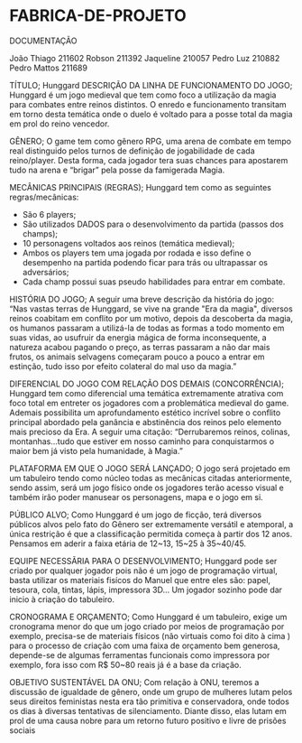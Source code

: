 # FABRICA-DE-PROJETO
DOCUMENTAÇÃO

 João Thiago 211602
 Robson 211392
 Jaqueline 210057
 Pedro Luz 210882
 Pedro Mattos 211689
 
TÍTULO;
Hunggard
DESCRIÇÃO DA LINHA DE FUNCIONAMENTO DO JOGO;
Hunggard é um jogo medieval que tem como foco a utilização da magia para
combates entre reinos distintos. O enredo e funcionamento transitam em
torno desta temática onde o duelo é voltado para a posse total da magia em
prol do reino vencedor.

GÊNERO;
O game tem como gênero RPG, uma arena de combate em tempo real
distinguido pelos turnos de definição de jogabilidade de cada reino/player.
Desta forma, cada jogador tera suas chances para apostarem tudo na arena e
“brigar” pela posse da famigerada Magia.

MECÂNICAS PRINCIPAIS (REGRAS);
Hunggard tem como as seguintes regras/mecânicas:
* São 6 players;
* São utilizados DADOS para o desenvolvimento da partida (passos dos
champs);
* 10 personagens voltados aos reinos (temática medieval);
* Ambos os players tem uma jogada por rodada e isso define o desempenho
na partida podendo ficar para trás ou ultrapassar os adversários;
* Cada champ possui suas pseudo habilidades para entrar em combate.

HISTÓRIA DO JOGO;
A seguir uma breve descrição da história do jogo:
“Nas vastas terras de Hunggard, se vive na grande "Era da magia", diversos
reinos coabitam em conflito por um motivo, depois da descoberta da magia,
os humanos passaram a utilizá-la de todas as formas a todo momento em
suas vidas, ao usufruir da energia mágica de forma inconsequente, a natureza
acabou pagando o preço, as terras passaram a não dar mais frutos, os animais
selvagens começaram pouco a pouco a entrar em estinção, tudo isso por
efeito colateral do mal uso da magia.”

DIFERENCIAL DO JOGO COM RELAÇÃO DOS DEMAIS (CONCORRÊNCIA);
Hunggard tem como diferencial uma temática extremamente atrativa com
foco total em entreter os jogadores com a problemática medieval do game.
Ademais possibilita um aprofundamento estético incrível sobre o conflito
principal abordado pela ganância e abstinência dos reinos pelo elemento
mais precioso da Era. A seguir uma citação:
“Derrubaremos reinos, colinas, montanhas…tudo que estiver em nosso
caminho para conquistarmos o maior bem já visto pela humanidade, à
Magia.”

PLATAFORMA EM QUE O JOGO SERÁ LANÇADO;
O jogo será projetado em um tabuleiro tendo como núcleo todas as
mecânicas citadas anteriormente, sendo assim, será um jogo físico onde os
jogadores terão acesso visual e também irão poder manusear os personagens,
mapa e o jogo em si.

PÚBLICO ALVO;
Como Hunggard é um jogo de ficção, terá diversos públicos alvos pelo fato
do Gênero ser extremamente versátil e atemporal, a única restrição é que a
classificação permitida começa à partir dos 12 anos. Pensamos em aderir a
faixa etária de 12~13, 15~25 à 35~40/45.

EQUIPE NECESSÃRIA PARA O DESENVOLVIMENTO;
Hunggard pode ser criado por qualquer jogador pois não é um jogo de
programação virtual, basta utilizar os materiais fisícos do Manuel que entre 
eles são: papel, tesoura, cola, tintas, lápis, impressora 3D... Um jogador
sozinho pode dar inicio à criação do tabuleiro.

CRONOGRAMA E ORÇAMENTO;
Como Hunggard é um tabuleiro, exige um cronograma menor do que um
jogo criado por meios de programação por exemplo, precisa-se de materiais
físicos (não virtuais como foi dito à cima ) para o processo de criação com
uma faixa de orçamento bem generosa, depende-se de algumas ferramentas
funcionais como impressora por exemplo, fora isso com R$ 50~80 reais já
é a base da criação.

OBJETIVO SUSTENTÁVEL DA ONU;
Com relação à ONU, teremos a discussão de igualdade de gênero, onde um
grupo de mulheres lutam pelos seus direitos feministas nesta era tão
primitiva e conservadora, onde todos os dias à diversas tentativas de
silenciamento. Diante disso, elas lutam em prol de uma causa nobre para um
retorno futuro positivo e livre de prisões sociais
